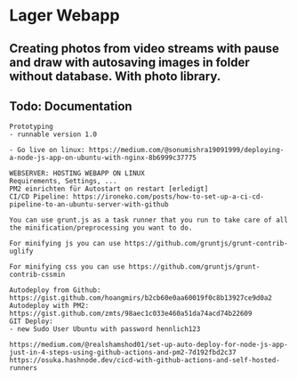 # Lager Webapp
## Creating photos from video streams with pause and draw with autosaving images in folder without database. With photo library.
## Todo: Documentation
```
Prototyping
- runnable version 1.0

- Go live on linux: https://medium.com/@sonumishra19091999/deploying-a-node-js-app-on-ubuntu-with-nginx-8b6999c37775
```

```
WEBSERVER: HOSTING WEBAPP ON LINUX
Requirements, Settings, ...
PM2 einrichten für Autostart on restart [erledigt]
CI/CD Pipeline: https://ironeko.com/posts/how-to-set-up-a-ci-cd-pipeline-to-an-ubuntu-server-with-github
```

```
You can use grunt.js as a task runner that you run to take care of all the minification/preprocessing you want to do.

For minifying js you can use https://github.com/gruntjs/grunt-contrib-uglify

For minifying css you can use https://github.com/gruntjs/grunt-contrib-cssmin
```

```
Autodeploy from Github: https://gist.github.com/hoangmirs/b2cb60e0aa60019f0c8b13927ce9d0a2
Autodeploy with PM2: https://gist.github.com/zmts/98aec1c033e460a51da74acd74b22609 
GIT Deploy: 
- new Sudo User Ubuntu with password hennlich123

https://medium.com/@realshamshod01/set-up-auto-deploy-for-node-js-app-just-in-4-steps-using-github-actions-and-pm2-7d192fbd2c37
https://osuka.hashnode.dev/cicd-with-github-actions-and-self-hosted-runners
```